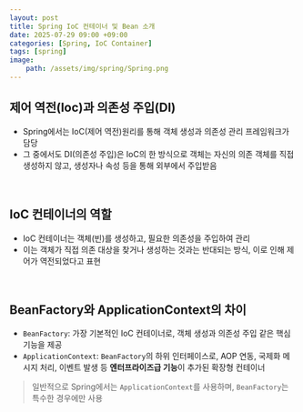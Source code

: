 ```yaml
---
layout: post
title: Spring IoC 컨테이너 및 Bean 소개
date: 2025-07-29 09:00 +09:00
categories: [Spring, IoC Container]
tags: [spring]
image:
    path: /assets/img/spring/Spring.png
---
```


## 제어 역전(Ioc)과 의존성 주입(DI)

- Spring에서는 IoC(제어 역전)원리를 통해 객체 생성과 의존성 관리 프레임워크가 담당
- 그 중에서도 DI(의존성 주입)은 IoC의 한 방식으로 객체는 자신의 의존 객체를 직접 생성하지 않고, 생성자나 속성 등을 통해 외부에서 주입받음


<br>

## IoC 컨테이너의 역할

- IoC 컨테이너는 객체(빈)를 생성하고, 필요한 의존성을 주입하여 관리
- 이는 객체가 직접 의존 대상을 찾거나 생성하는 것과는 반대되는 방식, 이로 인해 제어가 역전되었다고 표현

<br>

## BeanFactory와 ApplicationContext의 차이

- `BeanFactory`: 가장 기본적인 IoC 컨테이너로, 객체 생성과 의존성 주입 같은 핵심 기능을 제공
- `ApplicationContext`: `BeanFactory`의 하위 인터페이스로, AOP 연동, 국제화 메시지 처리, 이벤트 발생 등 **엔터프라이즈급 기능**이 추가된 확장형 컨테이너

> 일반적으로 Spring에서는 `ApplicationContext`를 사용하며, `BeanFactory`는 특수한 경우에만 사용

